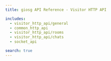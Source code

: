 ```yaml
---
title: giosg API Reference - Visitor HTTP API

includes:
  - visitor_http_api/general
  - common_http_api
  - visitor_http_api/rooms
  - visitor_http_api/chats
  - socket_api

search: true
---
```


